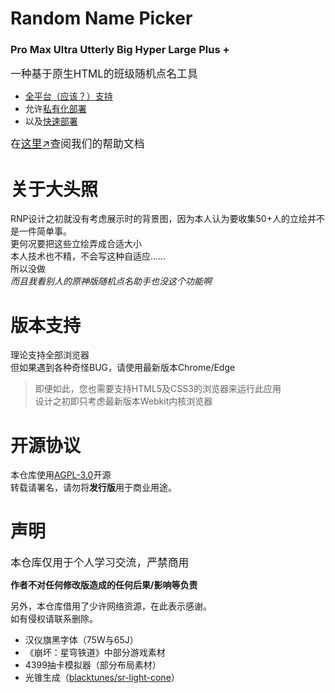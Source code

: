 # Random Name Picker
### Pro Max Ultra Utterly Big Hyper Large Plus +
<big>一种基于原生HTML的班级随机点名工具</big><br>
* [全平台（应该？）支持](#版本支持)
* 允许[私有化部署](https://kdxhub.github.io/random_name_picker/docs/deploy)
* 以及[快速部署](https://kdxhub.github.io/random_name_picker/docs/deploy_by_query)

<big>在[这里↗](https://kdxhub.github.io/random_name_picker/docs)查阅我们的帮助文档</big>

# 关于大头照
RNP设计之初就没有考虑展示时的背景图，因为本人认为要收集50+人的立绘并不是一件简单事。<br>
更何况要把这些立绘弄成合适大小<br>
本人技术也不精，不会写这种自适应……<br>
所以没做<br>
*而且我看别人的原神版随机点名助手也没这个功能啊*

# 版本支持
理论支持全部浏览器<br>
但如果遇到各种奇怪BUG，请使用最新版本Chrome/Edge<br>

> 即便如此，您也需要支持HTML5及CSS3的浏览器来运行此应用<br>设计之初即只考虑最新版本Webkit内核浏览器

# 开源协议
本仓库使用[AGPL-3.0](./LICENSE)开源<br>
转载请署名，请勿将**发行版**用于商业用途。<br>

# 声明
<big>本仓库仅用于个人学习交流，严禁商用</big>

**作者不对任何修改版造成的任何后果/影响等负责**

另外，本仓库借用了少许网络资源，在此表示感谢。<br>
如有侵权请联系删除。<br>
* 汉仪旗黑字体（75W与65J）
* 《崩坏：星穹铁道》中部分游戏素材
* 4399抽卡模拟器（部分布局素材）
* 光锥生成（[blacktunes/sr-light-cone](https://github.com/blacktunes/sr-light-cone)）